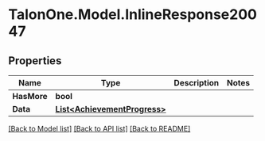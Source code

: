 # TalonOne.Model.InlineResponse20047
## Properties

Name | Type | Description | Notes
------------ | ------------- | ------------- | -------------
**HasMore** | **bool** |  | 
**Data** | [**List&lt;AchievementProgress&gt;**](AchievementProgress.md) |  | 

[[Back to Model list]](../README.md#documentation-for-models) [[Back to API list]](../README.md#documentation-for-api-endpoints) [[Back to README]](../README.md)

